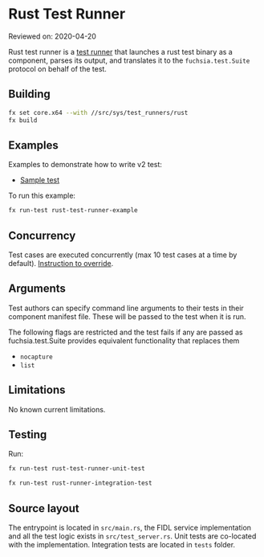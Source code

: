 # Rust Test Runner

Reviewed on: 2020-04-20

Rust test runner is a [test runner][test-runner] that launches a rust test binary as a component, parses its output, and translates it to the `fuchsia.test.Suite` protocol on behalf of the test.

## Building

```bash
fx set core.x64 --with //src/sys/test_runners/rust
fx build
```

## Examples

Examples to demonstrate how to write v2 test:

- [Sample test](test_data/sample-rust-tests/meta/sample_rust_tests.cml)

To run this example:

```bash
fx run-test rust-test-runner-example
```

## Concurrency

Test cases are executed concurrently (max 10 test cases at a time by default).
[Instruction to override][override-parallel].

## Arguments

Test authors can specify command line arguments to their tests in their
component manifest file. These will be passed to the test when it is run.

The following flags are restricted and the test fails if any are passed as
fuchsia.test.Suite provides equivalent functionality that replaces them

- `nocapture`
- `list`

## Limitations

No known current limitations.

## Testing

Run:

```bash
fx run-test rust-test-runner-unit-test

fx run-test rust-runner-integration-test
```

## Source layout

The entrypoint is located in `src/main.rs`, the FIDL service implementation and
all the test logic exists in `src/test_server.rs`. Unit tests are co-located
with the implementation. Integration tests are located in `tests` folder.

[test-runner]: ../README.md
[override-parallel]: /docs/concepts/testing/v2_test_component.md#running_test_cases_in_parallel
